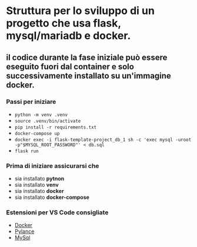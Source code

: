 # Struttura per lo sviluppo di un progetto che usa flask, mysql/mariadb e docker.

## il codice durante la fase iniziale può essere eseguito fuori dal container e solo successivamente installato su un'immagine docker.

### Passi per iniziare
- `python -m venv .venv`
- `source .venv/bin/activate`
- `pip install -r requirements.txt`
- `docker-compose up`
- `docker exec -i flask-template-project_db_1 sh -c 'exec mysql -uroot -p"$MYSQL_ROOT_PASSWORD"' < db.sql`
- `flask run`

### Prima di iniziare assicurarsi che
 - sia installato **pytnon**
 - sia installato **venv**
 - sia installato **docker**
 - sia installato **docker-compose**

### Estensioni per VS Code consigliate
 - [Docker](https://marketplace.visualstudio.com/items?itemName=ms-azuretools.vscode-docker)
 - [Pylance](https://marketplace.visualstudio.com/items?itemName=ms-python.vscode-pylance)
 - [MySql](https://marketplace.visualstudio.com/items?itemName=cweijan.vscode-mysql-client2)
